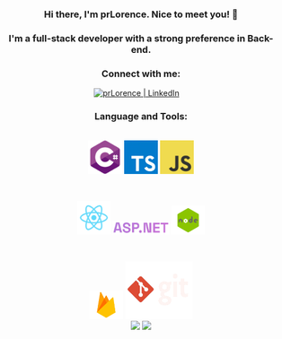 <div align="center">

### Hi there, I'm prLorence. Nice to meet you! 👋

### I'm a full-stack developer with a strong preference in Back-end.

### Connect with me:

<div align="center">

[<img alt="prLorence | LinkedIn" width="66px" src="https://cdn.jsdelivr.net/npm/simple-icons@3.13.0/icons/linkedin.svg" />][linkedin] &nbsp; &nbsp;

</div>

### Language and Tools:

<br/>

<img alt="C#" width="60px" src="https://github.com/prLorence/prLorence/blob/main/images/c%23.png"/>  

<img alt="Typescript" width="60px" src="https://github.com/prLorence/prLorence/blob/main/images/ts.jpeg" /> 


<img alt="Javascript" width="60px" src="https://raw.githubusercontent.com/github/explore/80688e429a7d4ef2fca1e82350fe8e3517d3494d/topics/javascript/javascript.png" /> 

&nbsp;

<img alt="React" width="60px" src="https://raw.githubusercontent.com/github/explore/80688e429a7d4ef2fca1e82350fe8e3517d3494d/topics/react/react.png" /> 

<img alt="ASP.NET Core" width="100px" src="https://github.com/prLorence/prLorence/blob/main/images/asp.net.png" />

<img alt="node" width="60px" src="https://github.com/prLorence/prLorence/blob/main/images/node.png" /> 

&nbsp;

<img alt="firebase" width="60px" src="https://github.com/prLorence/prLorence/blob/main/images/firebase.png" />

<img alt="Git" width="120px" src="https://github.com/prLorence/prLorence/blob/main/images/git.png" />

<br/>

<img src="https://github-readme-streak-stats.herokuapp.com/?user=prLorence&&theme=react&&hide_border=true"/>

<img src="https://github-readme-stats.vercel.app/api?username=prLorence&show_icons=true&theme=react&&hide_border=true"/>

[linkedin]: https://linkedin.com/in/prLorence
